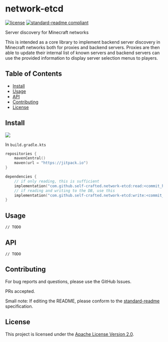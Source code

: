 # network-etcd

[![license](https://img.shields.io/github/license/self-crafted/network-etcd?style=flat-square&color=b2204c)](LICENSE)
[![standard-readme compliant](https://img.shields.io/badge/readme%20style-standard-brightgreen.svg?style=flat-square)](https://github.com/RichardLitt/standard-readme)

Server discovery for Minecraft networks

This is intended as a core library to implement backend server discovery in Minecraft networks both for proxies and backend servers.
Proxies are then able to update their internal list of known servers and backend servers can use the provided information to display server selection menus to players.

## Table of Contents

- [Install](#install)
- [Usage](#usage)
- [API](#api)
- [Contributing](#contributing)
- [License](#license)

## Install
[![](https://jitpack.io/v/self-crafted/network-etcd.svg)](https://jitpack.io/#self-crafted/network-etcd)

In `build.gradle.kts`
```kotlin
repositories {
    mavenCentral()
    maven(url = "https://jitpack.io")
}

dependencies {
    // if only reading, this is sufficient
    implementation("com.github.self-crafted.network-etcd:read:<commit_hash>")
    // if reading and writing to the DB, use this
    implementation("com.github.self-crafted.network-etcd:write:<commit_hash>")
}
```

## Usage

```
// TODO
```

## API

`// TODO`

## Contributing

For bug reports and questions, please use the GitHub Issues. 

PRs accepted.

Small note: If editing the README, please conform to the [standard-readme](https://github.com/RichardLitt/standard-readme) specification.

## License

This project is licensed under the [Apache License Version 2.0](LICENSE).
